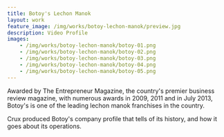 ```yaml
---
title: Botoy's Lechon Manok 
layout: work
feature_image: /img/works/botoy-lechon-manok/preview.jpg
description: Video Profile
images:
    - /img/works/botoy-lechon-manok/botoy-01.png
    - /img/works/botoy-lechon-manok/botoy-02.png
    - /img/works/botoy-lechon-manok/botoy-03.png
    - /img/works/botoy-lechon-manok/botoy-04.png
    - /img/works/botoy-lechon-manok/botoy-05.png
---
```


Awarded by The Entrepreneur Magazine, the country's premier business review magazine, with numerous awards in 2009, 2011 and in July 2013, Botoy's is one of the leading lechon manok franchises in the country. 

Crux produced Botoy's company profile that tells of its history, and how it goes about its operations.


